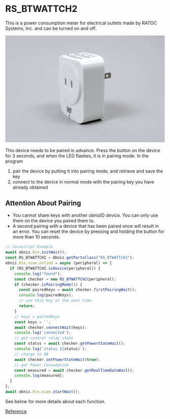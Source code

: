 # RS_BTWATTCH2
This is a power consumption meter for electrical outlets made by RATOC Systems, Inc. and can be turned on and off.

![](./image.jpg)

This device needs to be paired in advance. Press the button on the device for 3 seconds, and when the LED flashes, it is in pairing mode.
In the program

1. pair the device by putting it into pairing mode, and retrieve and save the key
2. connect to the device in normal mode with the pairing key you have already obtained

## Attention About Pairing

- You cannot share keys with another obnizID device. You can only use them on the device you paired them to.
- A second pairing with a device that has been paired once will result in an error. You can reset the device by pressing and holding the button for more than 10 seconds.

```javascript
// Javascript Example
await obniz.ble.initWait();
const RS_BTWATTCH2 = Obniz.getPartsClass("RS_BTWATTCH2");
obniz.ble.scan.onfind = async (peripheral) => {
  if (RS_BTWATTCH2.isDevice(peripheral)) {
    console.log("found");
    const checker = new RS_BTWATTCH2(peripheral);
    if (checker.isPairingMode()) {
      const pairedKeys = await checker.firstPairingWait();
      console.log(pairedKeys);
      // use this key at the next time.
      return;
    }
    // keys = pairedKeys
    const keys = '';
    await checker.connectWait(keys);
    console.log('connected');
    // get cunnret relay state
    const status = await checker.getPowerStateWait();
    console.log(`status ${status}`);
    // change to ON
    await checker.setPowerStateWait(true);
    // get Power Consumption
    const measured = await checker.getRealTimeDataWait();
    console.log(measured);
  }
};
await obniz.ble.scan.startWait();

```

See below for more details about each function.

[Reference](https://obniz.github.io/obniz/obnizjs/interfaces/parts.rs_btwattch2.rs_btwattch2.html)
